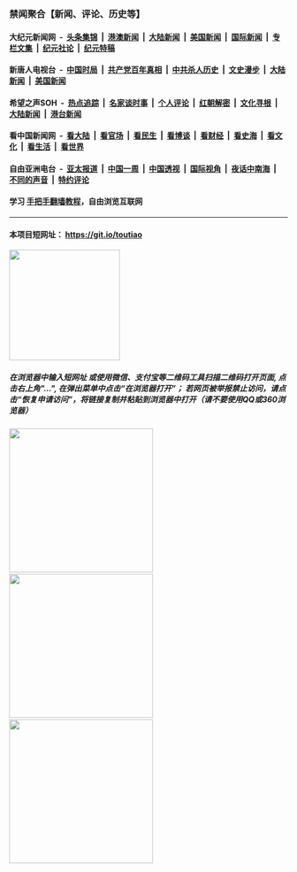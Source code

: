 ### 禁闻聚合【新闻、评论、历史等】

#### 大纪元新闻网 &nbsp;-&nbsp; [头条集锦](indexes/E头条集锦.md?t=02061122) &nbsp;|&nbsp; [港澳新闻](indexes/E港澳新闻.md?t=02061122)  &nbsp;|&nbsp; [大陆新闻](indexes/E大陆新闻.md?t=02061122) &nbsp;|&nbsp; [美国新闻](indexes/E美国新闻.md?t=02061122) &nbsp;|&nbsp; [国际新闻](indexes/E国际新闻.md?t=02061122) &nbsp;|&nbsp; [专栏文集](indexes/E专栏文集.md?t=02061122) &nbsp;|&nbsp; [纪元社论](indexes/E纪元社论.md?t=02061122) &nbsp;|&nbsp; [纪元特稿](indexes/E纪元特稿.md?t=02061122) 

#### 新唐人电视台 &nbsp;-&nbsp; [中国时局](indexes/N中国时局.md?t=02061122) &nbsp;|&nbsp; [共产党百年真相](indexes/N共产党百年真相.md?t=02061122) &nbsp;|&nbsp; [中共杀人历史](indexes/N中共杀人历史.md?t=02061122) &nbsp;|&nbsp; [文史漫步](indexes/N文史漫步.md?t=02061122) &nbsp;|&nbsp; [大陆新闻](indexes/N大陆新闻.md?t=02061122) &nbsp;|&nbsp; [美国新闻](indexes/N美国新闻.md?t=02061122)

#### 希望之声SOH &nbsp;-&nbsp; [热点追踪](indexes/H热点追踪.md?t=02061122) &nbsp;|&nbsp; [名家谈时事](indexes/H名家谈时事.md?t=02061122) &nbsp;|&nbsp; [个人评论](indexes/H个人评论.md?t=02061122)  &nbsp;|&nbsp; [红朝解密](indexes/H红朝解密.md?t=02061122) &nbsp;|&nbsp; [文化寻根](indexes/H文化寻根.md?t=02061122) &nbsp;|&nbsp; [大陆新闻](indexes/H大陆新闻.md?t=02061122) &nbsp;|&nbsp; [港台新闻](indexes/H港台新闻.md?t=02061122)

#### 看中国新闻网 &nbsp;-&nbsp; [看大陆](indexes/S看大陆.md?t=02061122) &nbsp;|&nbsp; [看官场](indexes/S看官场.md?t=02061122) &nbsp;|&nbsp; [看民生](indexes/S看民生.md?t=02061122)  &nbsp;|&nbsp; [看博谈](indexes/S看博谈.md?t=02061122) &nbsp;|&nbsp; [看财经](indexes/S看财经.md?t=02061122) &nbsp;|&nbsp; [看史海](indexes/S看史海.md?t=02061122) &nbsp;|&nbsp; [看文化](indexes/S看文化.md?t=02061122) &nbsp;|&nbsp; [看生活](indexes/S看生活.md?t=02061122) &nbsp;|&nbsp; [看世界](indexes/S看世界.md?t=02061122)

#### 自由亚洲电台 &nbsp;-&nbsp; [亚太报道](indexes/R亚太报道.md?t=02061122) &nbsp;|&nbsp; [中国一周](indexes/R中国一周.md?t=02061122) &nbsp;|&nbsp; [中国透视](indexes/R中国透视.md?t=02061122)  &nbsp;|&nbsp; [国际视角](indexes/R国际视角.md?t=02061122) &nbsp;|&nbsp; [夜话中南海](indexes/R夜话中南海.md?t=02061122) &nbsp;|&nbsp; [不同的声音](indexes/R不同的声音.md?t=02061122) &nbsp;|&nbsp; [特约评论](indexes/R特约评论.md?t=02061122)

#### 学习 [手把手翻墙教程](https://github.com/gfw-breaker/guides/wiki)，自由浏览互联网

----

#### 本项目短网址： https://git.io/toutiao
<img src="https://raw.githubusercontent.com/gfw-breaker/banned-news/master/scripts/img/qr.png" width="200px"/>  

##### 在浏览器中输入短网址 或使用微信、支付宝等二维码工具扫描二维码打开页面, 点击右上角"...", 在弹出菜单中点击“在浏览器打开”； 若网页被举报禁止访问，请点击“恢复申请访问”，将链接复制并粘贴到浏览器中打开（请不要使用QQ或360浏览器）

<img src="https://raw.githubusercontent.com/gfw-breaker/banned-news/master/scripts/img/1.png" width="260px"/> &nbsp; <img src="https://raw.githubusercontent.com/gfw-breaker/banned-news/master/scripts/img/2.png" width="260px"/> &nbsp; <img src="https://raw.githubusercontent.com/gfw-breaker/banned-news/master/scripts/img/3.png" width="260px"/>
